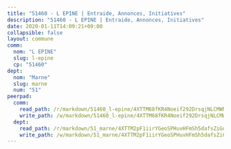 ```yaml
---
title: "51460 - L EPINE | Entraide, Annonces, Initiatives"
description: "51460 - L EPINE | Entraide, Annonces, Initiatives"
date: 2020-01-11T14:09:21+09:00
collapsible: false
layout: commune
comm:
  nom: "L EPINE"
  slug: l-epine
  cp: "51460"
dept:
  nom: "Marne"
  slug: marne
  num: "51"
peerpad:
  comm:
    read_path: /r/markdown/51460_l-epine/4XTTM68fKR4Noeif292DrsqjNLCMWNn2bXe59Yjxc4xcErKwY
    write_path: /w/markdown/51460_l-epine/4XTTM68fKR4Noeif292DrsqjNLCMWNn2bXe59Yjxc4xcErKwY-K3TgUEmXBFEUiubRU55S2wxUkXXGWV4LhfhYb4CxfW68BSWmznYkR4itVshXootauhGpJqSUDfuJRRkxpQVgpCtWZ57cpM9aRH3gb9YZCE7YYXrKcLi6R98PrgZXoEKvWUTXkvug
  dept:
    read_path: /r/markdown/51_marne/4XTTM2pF1iirYGeoSPHuvHFmSh5dafsZiGuDVqApNYr9W2doe
    write_path: /w/markdown/51_marne/4XTTM2pF1iirYGeoSPHuvHFmSh5dafsZiGuDVqApNYr9W2doe-K3TgV7EpXmd75L5pz6aUTALihWsFeiubyposyfPgz6DbQby3ZQF3gNXaGqeRVGevfRz46yND7Y8QkCv5VozWFj5shZbEokjWNQrdmmsAHCxzuLQj5kuinh4kCdsefHKLdp7xhUwa
---
```


